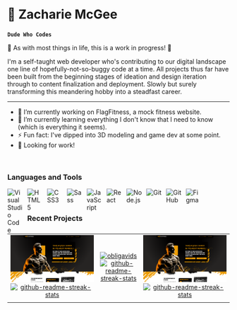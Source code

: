 # 🎲 Zacharie McGee

**` Dude Who Codes `**

🚧 As with most things in life, this is a work in progress! 🔨

I'm a self-taught web developer who's contributing to our digital landscape one line of hopefully-not-so-buggy code at a time. All projects thus far have been built from the beginning stages of ideation and design iteration through to content finalization and deployment. Slowly but surely transforming this meandering hobby into a steadfast career.

***

- 🔭 I’m currently working on FlagFitness, a mock fitness website.
- 🌱 I’m currently learning everything I don't know that I need to know (which is everything it seems).
- ⚡ Fun fact: I've dipped into 3D modeling and game dev at some point.
- 🔨 Looking for work!

<br />

### Languages and Tools

<img align="left" alt="Visual Studio Code" width="35px" src="https://cdn.jsdelivr.net/gh/devicons/devicon/icons/vscode/vscode-original.svg" style="padding-right:10px;" />
<img align="left" alt="HTML5" width="35px" src="https://cdn.jsdelivr.net/gh/devicons/devicon/icons/html5/html5-original.svg" style="padding-right:10px;" />
<img align="left" alt="CSS3" width="35px" src="https://cdn.jsdelivr.net/gh/devicons/devicon/icons/css3/css3-original.svg" style="padding-right:10px;" />
<img align="left" alt="Sass" width="35px" src="https://cdn.jsdelivr.net/gh/devicons/devicon/icons/sass/sass-original.svg" style="padding-right:10px;" />
<img align="left" alt="JavaScript" width="35px" src="https://cdn.jsdelivr.net/gh/devicons/devicon/icons/javascript/javascript-original.svg" style="padding-right:10px;" />
<img align="left" alt="React" width="35px" src="https://cdn.jsdelivr.net/gh/devicons/devicon/icons/react/react-original.svg" style="padding-right:10px;" />
<img align="left" alt="Node.js" width="35px" src="https://cdn.jsdelivr.net/gh/devicons/devicon/icons/nodejs/nodejs-original.svg" style="padding-right:10px;" />
<img align="left" alt="Git" width="35px" src="https://cdn.jsdelivr.net/gh/devicons/devicon/icons/git/git-original.svg" style="padding-right:10px;" />
<img align="left" alt="GitHub" width="35px" src="https://user-images.githubusercontent.com/3369400/139447912-e0f43f33-6d9f-45f8-be46-2df5bbc91289.png" style="padding-right:10px;" />

<img align="left" alt="Figma" width="35px" src="https://cdn.jsdelivr.net/gh/devicons/devicon/icons/figma/figma-original.svg" style="padding-right:10px;" />

<br />
<br />

### Recent Projects

| | | |
|:-------------------------:|:-------------------------:|:-------------------------:|
|<a href='https://zachariemcgee.github.io/flagfitness/' target='_blank'><img src='img/FlagFitness16.9.png' alt='flagfitness' width="1604" /><a href="https://github.com/ZacharieMcGee/flagfitness"><img width="1604" src="https://github-readme-stats.vercel.app/api/pin/?username=ZacharieMcGee&repo=flagfitness&theme=react&bg_color=1F222E&title_color=F85D7F&hide_border=true&icon_color=F8D866&show_icons=false" alt="github-readme-streak-stats"></a>|<a href='https://zachariemcgee.github.io/obligavid_yt-clone/' target='_blank'><img src='img/Obligavids16.9.png' alt='obligavids' width="1604" /><a href="https://github.com/ZacharieMcGee/obligavid_yt-clone"><img width="1604" src="https://github-readme-stats.vercel.app/api/pin/?username=ZacharieMcGee&repo=obligavid_yt-clone&theme=react&bg_color=1F222E&title_color=F85D7F&hide_border=true&icon_color=F8D866&show_icons=false" alt="github-readme-streak-stats"></a>|<a href='https://zachariemcgee.github.io/flagfitness/' target='_blank'><img src='img/FlagFitness16.9.png' alt='flagfitness' width="1604" /><a href="https://github.com/ZacharieMcGee/flagfitness"><img width="1604" src="https://github-readme-stats.vercel.app/api/pin/?username=ZacharieMcGee&repo=flagfitness&theme=react&bg_color=1F222E&title_color=F85D7F&hide_border=true&icon_color=F8D866&show_icons=false" alt="github-readme-streak-stats"></a>|
| | | |
  
<!--
<p>
  <span>
    <a href='https://zachariemcgee.github.io/flagfitness/' target='_blank'><img src='img/FlagFitness16.9.png' alt='flagfitness' width='278' />
    <a href="https://github.com/ZacharieMcGee/flagfitness">  
      <img width="278" src="https://github-readme-stats.vercel.app/api/pin/?username=ZacharieMcGee&repo=flagfitness&theme=react&bg_color=1F222E&title_color=F85D7F&hide_border=true&icon_color=F8D866&show_icons=false" alt="github-readme-streak-stats">
    </a>
  </span>
  
  <span>
    <a href='https://zachariemcgee.github.io/flagfitness/' target='_blank'><img src='img/FlagFitness16.9.png' alt='flagfitness' width='278' /></a>
    <a href="https://github.com/ZacharieMcGee/flagfitness">  
      <img width="278" src="https://github-readme-stats.vercel.app/api/pin/?username=ZacharieMcGee&repo=obligavid_yt-clone&theme=react&bg_color=1F222E&title_color=F85D7F&hide_border=true&icon_color=F8D866&show_icons=false" alt="github-readme-streak-stats">
    </a>
  </span>

</p>
-->

<!--
**ZacharieMcGee/ZacharieMcGee** is a ✨ _special_ ✨ repository because its `README.md` (this file) appears on your GitHub profile.

